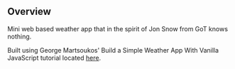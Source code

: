 Overview
----
Mini web based weather app that in the spirit of Jon Snow from GoT knows nothing.

Built using George Martsoukos' Build a Simple Weather App With Vanilla JavaScript tutorial located [here](https://webdesign.tutsplus.com/tutorials/build-a-simple-weather-app-with-vanilla-javascript--cms-33893).
